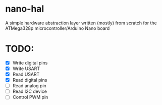# nano-hal
A simple hardware abstraction layer written (mostly) from scratch 
for the ATMega328p microcontroller/Arduino Nano board

# TODO:
- [x] Write digital pins
- [x] Write USART
- [x] Read USART
- [x] Read digital pins
- [ ] Read analog pin
- [ ] Read I2C device
- [ ] Control PWM pin
